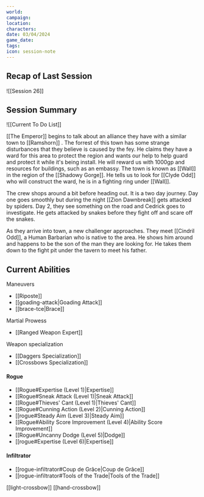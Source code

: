 ```yaml
---
world: 
campaign: 
location: 
characters: 
date: 03/04/2024
game_date: 
tags: 
icon: session-note
---
```


## Recap of Last Session

![[Session 26]]

## Session Summary

![[Current To Do List]]


[[The Emperor]] begins to talk about an alliance they have with a similar town to [[Ramshorn]] . The forrest of this town has some strange disturbances that they believe is caused by the fey. He claims they have a ward for this area to protect the region and wants our help to help guard and protect it while it's being install. He will reward us with 1000gp and resources for buildings, such as an embassy. The town is known as [[Wall]] in the region of the [[Shadowy Gorge]]. He tells us to look for [[Clyde Odd]] who will construct the ward, he is in a fighting ring under [[Wall]]. 

The crew shops around a bit before heading out. It is a two day journey. Day one goes smoothly but during the night [[Zion Dawnbreak]] gets attacked by spiders. Day 2, they see something on the road and Cedrick goes to investigate. He gets attacked by snakes before they fight off and scare off the snakes. 

As they arrive into town, a new challenger approaches. They meet [[Cindril Odd]], a Human Barbarian who is native to the area. He shows him around and happens to be the son of the man they are looking for. He takes them down to the fight pit under the tavern to meet his father. 

## Current Abilities 

Maneuvers
- [[Riposte]]
- [[goading-attack|Goading Attack]]
- [[brace-tce|Brace]]

Martial Prowess
- [[Ranged Weapon Expert]]

Weapon specialization
- [[Daggers Specialization]]
- [[Crossbows Specialization]]

#### Rogue 
- [[Rogue#Expertise (Level 1)|Expertise]]
- [[Rogue#Sneak Attack (Level 1)|Sneak Attack]]
- [[Rogue#Thieves' Cant (Level 1)|Thieves' Cant]]
- [[Rogue#Cunning Action (Level 2)|Cunning Action]]
- [[rogue#Steady Aim (Level 3)|Steady Aim]]
- [[Rogue#Ability Score Improvement (Level 4)|Ability Score Improvement]]
- [[Rogue#Uncanny Dodge (Level 5)|Dodge]]
- [[rogue#Expertise (Level 6)|Expertise]]

#### Infiltrator 
- [[rogue-infiltrator#Coup de Grâce|Coup de Grâce]]
- [[rogue-infiltrator#Tools of the Trade|Tools of the Trade]]

[[light-crossbow]]
[[hand-crossbow]]


